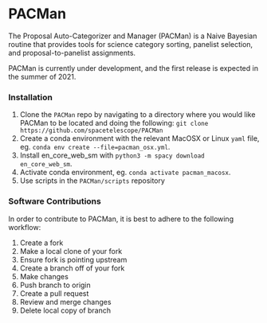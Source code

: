 # PACMan
The Proposal Auto-Categorizer and Manager (PACMan) is a Naive Bayesian routine that provides tools for science category sorting, panelist selection, and proposal-to-panelist assignments.

PACMan is currently under development, and the first release is expected in the summer of 2021.

### Installation
1. Clone the `PACMan` repo by navigating to a directory where you would like PACMan to be located and doing the following:
`git clone https://github.com/spacetelescope/PACMan`
2. Create a conda environment with the relevant MacOSX or Linux `yaml` file, eg. `conda env create --file=pacman_osx.yml`.
3. Install en_core_web_sm with `python3 -m spacy download en_core_web_sm`.
4. Activate conda environment, eg. `conda activate pacman_macosx`.
5. Use scripts in the `PACMan/scripts` repository

### Software Contributions
In order to contribute to PACMan, it is best to adhere to the following workflow:
1. Create a fork
2. Make a local clone of your fork
3. Ensure fork is pointing upstream
4. Create a branch off of your fork
5. Make changes
6. Push branch to origin
7. Create a pull request
8. Review and merge changes
9. Delete local copy of branch
